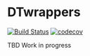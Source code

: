 # DTwrappers

[![Build Status](https://travis-ci.org/dachosen1/DTwrappers.svg?branch=master)](https://travis-ci.org/dachosen1/DTwrappers)
[![codecov](https://codecov.io/gh/dachosen1/DTwrappers/branch/master/graph/badge.svg)](https://codecov.io/gh/dachosen1/DTwrappers)

TBD 
Work in progress
